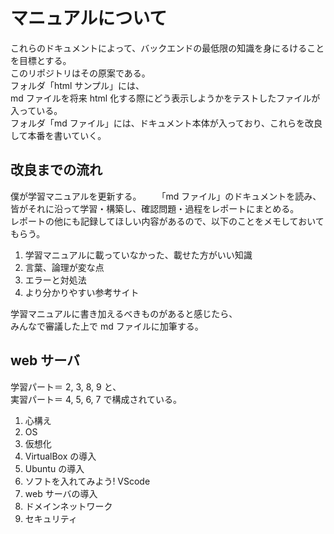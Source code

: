# マニュアルについて

これらのドキュメントによって、バックエンドの最低限の知識を身にるけることを目標とする。  
このリポジトリはその原案である。  
フォルダ「html サンプル」には、  
md ファイルを将来 html 化する際にどう表示しようかをテストしたファイルが入っている。  
フォルダ「md ファイル」には、ドキュメント本体が入っており、これらを改良して本番を書いていく。

## 改良までの流れ

僕が学習マニュアルを更新する。　　
「md ファイル」のドキュメントを読み、　　
皆がそれに沿って学習・構築し、確認問題・過程をレポートにまとめる。  
レポートの他にも記録してほしい内容があるので、以下のことをメモしておいてもらう。  

1. 学習マニュアルに載っていなかった、載せた方がいい知識
2. 言葉、論理が変な点
3. エラーと対処法
4. より分かりやすい参考サイト

学習マニュアルに書き加えるべきものがあると感じたら、  
みんなで審議した上で md ファイルに加筆する。

## web サーバ

学習パート＝ 2, 3, 8, 9 と、  
実習パート＝ 4, 5, 6, 7 で構成されている。

1. 心構え
2. OS
3. 仮想化
4. VirtualBox の導入
5. Ubuntu の導入
6. ソフトを入れてみよう! VScode
7. web サーバの導入
8. ドメインネットワーク
9. セキュリティ
